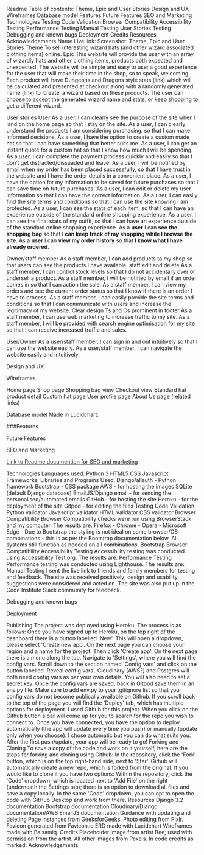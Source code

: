 Readme
Table of contents:
Theme, Epic and User Stories
Design and UX
Wireframes
Database model
Features
Future Features
SEO and Marketing
Technologies
Testing
Code Validation
Browser Compatibility
Accessibility Testing
Performance Testing
Manual Testing
User Stories Testing
Debugging and known bugs
Deployment
Credits
Resources
Acknowledgements
Name
Live link: 
Screenshot:
Theme, Epic and User Stories
Theme
To sell interesting wizard hats (and other wizard associated clothing items) online.
Epic
This website will provide the user with an array of wizardly hats and other clothing items, products both expected and unexpected. The website will be simple and easy to use; a good experience for the user that will make their time in the shop, so to speak, welcoming. Each product will have Dungeons and Dragons style stats (link) which will be calculated and presented at checkout along with a randomly generated name (link) to ‘create’ a wizard based on these products. The user can choose to accept the generated wizard name and stats, or keep shopping to get a different wizard.

User stories
User
As a user, I can clearly see the purpose of the site when I land on the home page so that I stay on the site.
As a user, I can clearly understand the products I am considering purchasing. so that I can make informed decisions.
As a user, I have the option to create a custom made hat so that I can have something that better suits me.
As a user, I can get an instant quote for a custom hat so that I know how much I will be spending.
As a user, I can complete the payment process quickly and easily so that I don’t get distracted/dissuaded and leave.
As a user, I will be notified by email when my order has been placed successfully, so that I have trust in the website and I have the order details in a convenient place.
As a user, I have the option for my information to be saved for future purchases so that I can save time on future purchases.
As a user, I can edit or delete my user information so that I can have the correct information.
As a user, I can easily find the site terms and conditions so that I can use the site knowing I am protected.
As a user, I can see the stats of each item, so that I can have an experience outside of the standard online shopping experience.
As a user, I can see the final stats of my outfit, so that I can have an experience outside of the standard online shopping experience.
As a **user** I can **see the shopping bag** so that **I can keep track of my shopping while I browse the site**.
As a **user** I can **view my order history** so that **I know what I have already ordered**.

Owner/staff member
As a staff member, I can add products to my shop so that users can see the products I have available.
staff edit and delete
As a staff member, I can control stock levels so that I do not accidentally over or undersell a product.
As a staff member, I will be notified by email if an order comes in so that I can action the sale.
As a staff member, I can view my orders and see the current order status so that I know if there is an order I have to process.
As a staff member, I can easily provide the site terms and conditions so that I can communicate with users and increase the legitimacy of my website.
Clear design
Ts and Cs prominent in footer
As a staff member, I can use web marketing to increase traffic to my site.
As a staff member, I will be provided with search engine optimisation for my site so that I can receive increased traffic and sales.

User/Owner
As a user/staff member, I can sign in and out intuitively so that I can use the website easily.
As a user/staff member, I can navigate the website easily and intuitively.

Design and UX

Wireframes

Home page
Shop page
Shopping bag view
Checkout view
Standard hat product detail
Custom hat page
User profile page
About Us page (related links)

Database model
Made in Lucidchart.

###Features


Future Features

SEO and Marketing

[Link to Readme documention for SEO and marketing](/SEO_MKTG_README.md)

Technologies
Languages used:
Python 3
HTML5
CSS
Javascript
Frameworks, Libraries and Programs Used:
Django/allauth - Python framework
Bootstrap - CSS package
AWS - for hosting the images
SQLite (default Django database)
EmailJS/Django email - for sending the personalised/automated emails
GitHub - for hosting the site
Heroku - for the deployment of the site
Gitpod - for editing the files
Testing
Code Validation
Python validator
Javascript validator
HTML validator
CSS validator
Browser Compatibility
Browser Compatibility checks were run using BrowserStack and my computer. The results are:
Firefox - 
Chrome - 
Opera - 
Microsoft Edge - 
Due to Bootstrap the styling is not ideal on some browser/OS combinations - this is as per the Bootstrap documentation below. All systems still function as needed on all combinations. Bootstrap Browser Compatibility
Accessibility Testing
Accessibility testing was conducted using Accessibility Test.org. The results are:
Performance Testing
Performance testing was conducted using Lighthouse. The results are:
Manual Testing
I sent the live link to friends and family members for testing and feedback. The site was received positively; design and usability suggestions were considered and acted on. The site was also put up in the Code Institute Slack community for feedback.

Debugging and known bugs


Deployment

Publishing
The project was deployed using Heroku. The process is as follows:
Once you have signed up to Heroku, on the top right of the dashboard there is a button labelled 'New'. This will open a dropdown; please select 'Create new app'. On the next page you can choose your region and a name for the project. Then click 'Create app'.
On the next page there is a menu along the top. Navigate to 'Settings', where you will find the config vars. Scroll down to the section named 'Config vars' and click on the button labelled 'Reveal config vars'. Cloudinary (AWS?) and Postgres will both need config vars as per your own details. You will also need to set a secret key. Once the config vars are saved, back in Gitpod save them in an env.py file. Make sure to add env.py to your .gitignore list so that your config vars do not become publically available on Github.
If you scroll back to the top of the page you will find the 'Deploy' tab, which has multiple options for deployment. I used Github for this project. When you click on the Github button a bar will come up for you to search for the repo you wish to connect to.
Once you have connected, you have the option to deploy automatically (the app will update every time you push) or manually (update only when you choose). I chose automatic but you can do what suits you.
After the first push/update, your app will be ready to go!
Forking and Cloning
To save a copy of the code and work on it yourself, here are the steps for forking and cloning using Github:
In the repository, click the 'Fork' button, which is on the top right-hand side, next to 'Star'.
Github will automatically create a new repo, which is forked from the original. If you would like to clone it you have two options:
Within the repository, click the 'Code' dropdown, which is located next to 'Add File' on the right (underneath the Settings tab); there is an option to download all files and save a copy locally.
In the same 'Code' dropdown, you can opt to open the code with GitHub Desktop and work from there.
Resources
Django 3.2 documentation
Bootstrap documentation
Cloudinary/Django documentation/AWS
EmailJS documentation
Guidance with updating and deleting Page instances from GeeksforGeeks.
Photo editing from Pixlr.
Favicon generated from Favicon.io
ERD made with Lucidchart
Wireframes made with Balsamiq.
Credits
Placeholder image from artist Bee; used with permission from the artist.
All other images from Pexels.
In code credits as marked.
Acknowledgements
